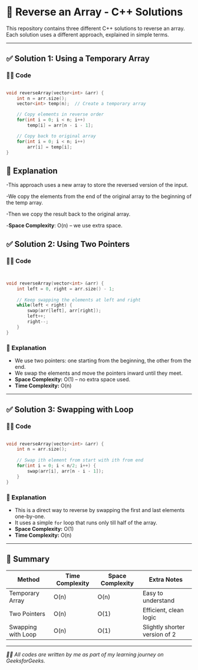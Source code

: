 # 🔁 Reverse an Array - C++ Solutions

This repository contains three different C++ solutions to reverse an array. Each solution uses a different approach, explained in simple terms.

---

## ✅ Solution 1: Using a Temporary Array

### 👨‍💻 Code

```cpp

void reverseArray(vector<int> &arr) {
    int n = arr.size();
    vector<int> temp(n);  // Create a temporary array

    // Copy elements in reverse order
    for(int i = 0; i < n; i++)
        temp[i] = arr[n - i - 1];

    // Copy back to original array
    for(int i = 0; i < n; i++)
        arr[i] = temp[i];
}

```
## 🧠 Explanation
-This approach uses a new array to store the reversed version of the input.

-We copy the elements from the end of the original array to the beginning of the temp array.

-Then we copy the result back to the original array.

-**Space Complexity**: O(n) – we use extra space.

## ✅ Solution 2: Using Two Pointers

### 👨‍💻 Code

```cpp


void reverseArray(vector<int> &arr) {
    int left = 0, right = arr.size() - 1;
    
    // Keep swapping the elements at left and right
    while(left < right) {
        swap(arr[left], arr[right]);
        left++;
        right--;
    }
}

```

### 🧠 Explanation

- We use two pointers: one starting from the beginning, the other from the end.
- We swap the elements and move the pointers inward until they meet.
- **Space Complexity:** O(1) – no extra space used.
- **Time Complexity:** O(n)

---

## ✅ Solution 3: Swapping with Loop

### 👨‍💻 Code

```cpp

void reverseArray(vector<int> &arr) {
    int n = arr.size();
    
    // Swap ith element from start with ith from end
    for(int i = 0; i < n/2; i++) {
        swap(arr[i], arr[n - i - 1]);
    }
}

```

### 🧠 Explanation

- This is a direct way to reverse by swapping the first and last elements one-by-one.
- It uses a simple `for` loop that runs only till half of the array.
- **Space Complexity:** O(1)
- **Time Complexity:** O(n)

---

## 📌 Summary

| Method | Time Complexity | Space Complexity | Extra Notes |
|--------|----------------|------------------|-------------|
| Temporary Array | O(n) | O(n) | Easy to understand |
| Two Pointers | O(n) | O(1) | Efficient, clean logic |
| Swapping with Loop | O(n) | O(1) | Slightly shorter version of 2 |

---

*👨‍💻 All codes are written by me as part of my learning journey on GeeksforGeeks.*
